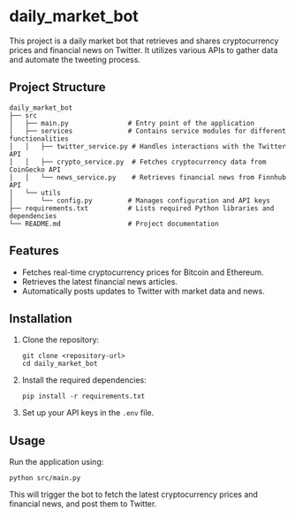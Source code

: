 # daily_market_bot

This project is a daily market bot that retrieves and shares cryptocurrency prices and financial news on Twitter. It utilizes various APIs to gather data and automate the tweeting process.

## Project Structure

```
daily_market_bot
├── src
│   ├── main.py               # Entry point of the application
│   ├── services              # Contains service modules for different functionalities
│   │   ├── twitter_service.py # Handles interactions with the Twitter API
│   │   ├── crypto_service.py  # Fetches cryptocurrency data from CoinGecko API
│   │   └── news_service.py    # Retrieves financial news from Finnhub API
│   └── utils
│       └── config.py         # Manages configuration and API keys
├── requirements.txt          # Lists required Python libraries and dependencies
└── README.md                 # Project documentation
```

## Features

- Fetches real-time cryptocurrency prices for Bitcoin and Ethereum.
- Retrieves the latest financial news articles.
- Automatically posts updates to Twitter with market data and news.

## Installation

1. Clone the repository:
   ```
   git clone <repository-url>
   cd daily_market_bot
   ```

2. Install the required dependencies:
   ```
   pip install -r requirements.txt
   ```

3. Set up your API keys in the `.env` file.

## Usage

Run the application using:
```
python src/main.py
```

This will trigger the bot to fetch the latest cryptocurrency prices and financial news, and post them to Twitter.